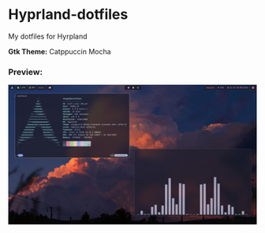 # Hyprland-dotfiles

My dotfiles for Hyrpland

**Gtk Theme:** Catppuccin Mocha

### Preview:
![Preview](https://github.com/d1en25/Hyprland-dotfiles/blob/main/preview.png)
